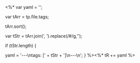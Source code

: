 ---
---

<%* 
var yaml = '';

var tArr = tp.file.tags;

tArr.sort();

var tStr = tArr.join(', ').replace(/#/g,'');

if (tStr.length) {

yaml = '---\ntags: [' + tStr + ']\n---\n';
}
%><%* tR += yaml %>


